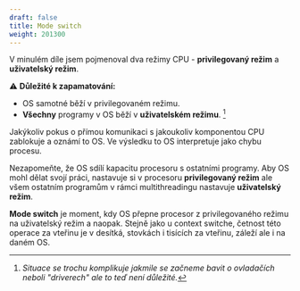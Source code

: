 ```yaml
---
draft: false
title: Mode switch
weight: 201300
---
```


V minulém díle jsem pojmenoval dva režimy CPU - **privilegovaný režim** a **uživatelský režim**.

<div class="note-blue">

⚠️ **Důležité k zapamatování:** 
- OS samotné běží v privilegovaném režimu. 
- **Všechny** programy v OS  běží v **uživatelském režimu**. [^s]
</div>

Jakýkoliv pokus o přímou komunikaci s jakoukoliv komponentou CPU zablokuje a oznámí to OS. Ve výsledku to OS interpretuje jako chybu procesu.

Nezapomeňte, že OS sdílí kapacitu procesoru s ostatními programy. Aby OS mohl dělat svojí práci, nastavuje si v procesoru **privilegovaný režim** ale všem ostatním programům v rámci multithreadingu nastavuje **uživatelský režim**.

**Mode switch** je moment, kdy OS přepne procesor z privilegovaného režimu na uživatelský režim a naopak. Stejně jako u context switche, četnost této operace za vteřinu je v desítká, stovkách i tisících za vteřinu, záleží ale i na daném OS.

[^s]: *Situace se trochu komplikuje jakmile se začneme bavit o ovladačích neboli "driverech" ale to teď není důležité.*